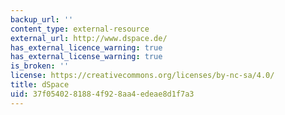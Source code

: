 ```yaml
---
backup_url: ''
content_type: external-resource
external_url: http://www.dspace.de/
has_external_licence_warning: true
has_external_license_warning: true
is_broken: ''
license: https://creativecommons.org/licenses/by-nc-sa/4.0/
title: dSpace
uid: 37f05402-8188-4f92-8aa4-edeae8d1f7a3
---
```

